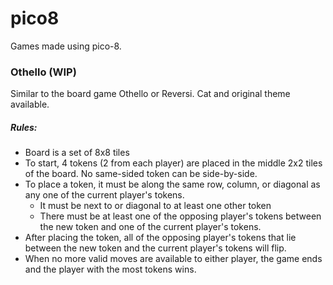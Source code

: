 # pico8
Games made using pico-8.

### Othello (WIP)
Similar to the board game Othello or Reversi. Cat and original theme available.
#####   Rules:
   * Board is a set of 8x8 tiles
   * To start, 4 tokens (2 from each player) are placed in the middle 2x2 tiles of the board. No same-sided token can be side-by-side.
   * To place a token, it must be along the same row, column, or diagonal as any one of the current player's tokens.
       * It must be next to or diagonal to at least one other token
       * There must be at least one of the opposing player's tokens between the new token and one of the current player's tokens.
   * After placing the token, all of the opposing player's tokens that lie between the new token and the current player's tokens will flip.
   * When no more valid moves are available to either player, the game ends and the player with the most tokens wins.
